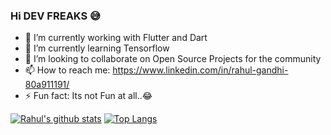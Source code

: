 ### Hi DEV FREAKS 😅

- 🔭 I’m currently working with Flutter and Dart
- 🌱 I’m currently learning Tensorflow
- 👯 I’m looking to collaborate on Open Source Projects for the community
- 📫 How to reach me: https://www.linkedin.com/in/rahul-gandhi-80a911191/
- ⚡ Fun fact: Its not Fun at all..😂

[![Rahul's github stats](https://github-readme-stats.vercel.app/api?username=RGTechno&count_private=true&show_icons=true&theme=dark)](https://github.com/anuraghazra/github-readme-stats)
[![Top Langs](https://github-readme-stats.vercel.app/api/top-langs/?username=RGTechno&theme=dark)](https://github.com/anuraghazra/github-readme-stats)
